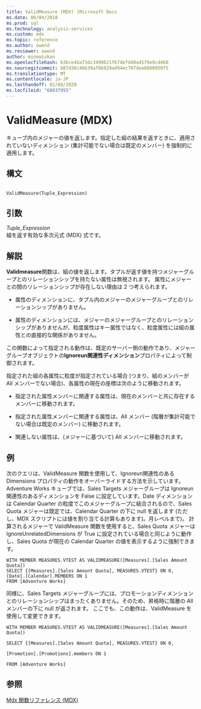 ```yaml
---
title: ValidMeasure (MDX) |Microsoft Docs
ms.date: 06/04/2018
ms.prod: sql
ms.technology: analysis-services
ms.custom: mdx
ms.topic: reference
ms.author: owend
ms.reviewer: owend
author: minewiskan
ms.openlocfilehash: b3bce4baf3dc3499621f67defd40a4579e9cd460
ms.sourcegitcommit: b87d36c46b39af8b929ad94ec707dee8800950f5
ms.translationtype: MT
ms.contentlocale: ja-JP
ms.lasthandoff: 02/08/2020
ms.locfileid: "68037955"
---
```

# <a name="validmeasure-mdx"></a>ValidMeasure (MDX)


  キューブ内のメジャーの値を返します。指定した組の結果を返すときに、適用されていないディメンション (集計可能でない場合は既定のメンバー) を強制的に適用します。  
  
## <a name="syntax"></a>構文  
  
```  
  
ValidMeasure(Tuple_Expression)   
```  
  
## <a name="arguments"></a>引数  
 *Tuple_Expression*  
 組を返す有効な多次元式 (MDX) 式です。  
  
## <a name="remarks"></a>解説  
 **Validmeasure**関数は、組の値を返します。タプルが返す値を持つメジャーグループとのリレーションシップを持たない属性は無視されます。 属性にメジャーとの間のリレーションシップが存在しない理由は 2 つ考えられます。  
  
-   属性のディメンションに、タプル内のメジャーのメジャーグループとのリレーションシップがありません。  
  
-   属性のディメンションには、メジャーのメジャーグループとのリレーションシップがありませんが、粒度属性はキー属性ではなく、粒度属性には組の属性との直接的な関係がありません。  
  
 この関数によって指定される動作は、既定のサーバー側の動作であり、メジャーグループオブジェクトの**Ignoreun関連性ディメンション**プロパティによって制御されます。  
  
 指定された組の各属性に粒度が指定されている場合 (つまり、組のメンバーが All メンバーでない場合)、各属性の現在の座標は次のように移動されます。  
  
-   指定された属性メンバーに関連する属性は、現在のメンバーと共に存在するメンバーに移動されます。  
  
-   指定された属性メンバーに関連する属性は、All メンバー (階層が集計可能でない場合は既定のメンバー) に移動されます。  
  
-   関連しない属性は、(メジャーに基づいて) All メンバーに移動されます。  
  
## <a name="example"></a>例  
 次のクエリは、ValidMeasure 関数を使用して、Ignoreun関連性のある Dimensions プロパティの動作をオーバーライドする方法を示しています。 Adventure Works キューブでは、Sales Targets メジャーグループは Ignoreun関連性のあるディメンションを False に設定しています。Date ディメンションは Calendar Quarter の粒度でこのメジャーグループに結合されるので、Sales Quota メジャーは既定では、Calendar Quarter の下に null を返します (ただし、MDX スクリプトには値を割り当てる計算もあります)。月レベルまで)。 計算されるメジャーで ValidMeasure 関数を使用すると、Sales Quota メジャーは IgnoreUnrelatedDimensions が True に設定されている場合と同じように動作し、Sales Quota が現在の Calendar Quarter の値を表示するように強制できます。  
  
```  
WITH MEMBER MEASURES.VTEST AS VALIDMEASURE([Measures].[Sales Amount Quota])  
SELECT {[Measures].[Sales Amount Quota], MEASURES.VTEST} ON 0,  
[Date].[Calendar].MEMBERS ON 1  
FROM [Adventure Works]  
```  
  
 同様に、Sales Targets メジャーグループには、プロモーションディメンションとのリレーションシップはまったくありません。そのため、昇格時に階層の All メンバーの下に null が返されます。 ここでも、この動作は、ValidMeasure を使用して変更できます。  
  
 `WITH MEMBER MEASURES.VTEST AS VALIDMEASURE([Measures].[Sales Amount Quota])`  
  
 `SELECT {[Measures].[Sales Amount Quota], MEASURES.VTEST} ON 0,`  
  
 `[Promotion].[Promotions].members ON 1`  
  
 `FROM [Adventure Works]`  
  
## <a name="see-also"></a>参照  
 [Mdx 関数リファレンス &#40;MDX&#41;](../mdx/mdx-function-reference-mdx.md)  
  
  
